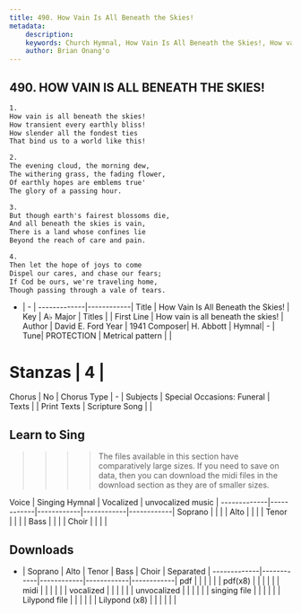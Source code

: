 ```yaml
---
title: 490. How Vain Is All Beneath the Skies!
metadata:
    description: 
    keywords: Church Hymnal, How Vain Is All Beneath the Skies!, How vain is all beneath the skies!, 
    author: Brian Onang'o
---
```



## 490. HOW VAIN IS ALL BENEATH THE SKIES!

```txt
1.
How vain is all beneath the skies! 
How transient every earthly bliss! 
How slender all the fondest ties 
That bind us to a world like this! 

2.
The evening cloud, the morning dew, 
The withering grass, the fading flower, 
Of earthly hopes are emblems true' 
The glory of a passing hour. 

3.
But though earth's fairest blossoms die, 
And all beneath the skies is vain, 
There is a land whose confines lie 
Beyond the reach of care and pain. 

4.
Then let the hope of joys to come 
Dispel our cares, and chase our fears; 
If Cod be ours, we're traveling home, 
Though passing through a vale of tears.
```

- |   -  |
-------------|------------|
Title | How Vain Is All Beneath the Skies! |
Key | A♭ Major |
Titles |  |
First Line | How vain is all beneath the skies! |
Author | David E. Ford
Year | 1941
Composer| H. Abbott |
Hymnal|  - |
Tune| PROTECTION |
Metrical pattern | |
# Stanzas | 4 |
Chorus | No |
Chorus Type | - |
Subjects | Special Occasions: Funeral |
Texts |  |
Print Texts | 
Scripture Song |  |
  
## Learn to Sing

>>>> The files available in this section have comparatively large sizes. If you need to save on data, then you can download the midi files in the download section as they are of smaller sizes.

Voice |  Singing Hymnal | Vocalized | unvocalized music |
-------------|------------|------------|------------|------------|
Soprano | | | |
Alto | | | |
Tenor | | | |
Bass | | | |
Choir | | | |

## Downloads

- |  Soprano | Alto | Tenor | Bass | Choir | Separated |
-------------|------------|------------|------------|------------|
pdf | | | | | |
pdf(x8) | | | | | |
midi | | | | | |
vocalized | | | | | |
unvocalized | | | | | |
singing file | | | | | |
Lilypond file | | | | | |
Lilypond (x8) | | | | | |
  